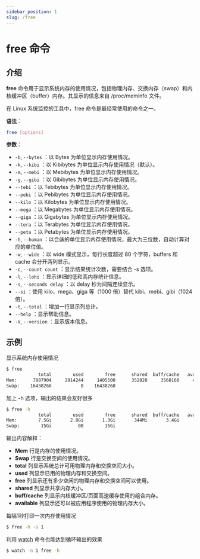 ```yaml
---
sidebar_position: 1
slug: /free
---
```


# free 命令



## 介绍

**free** 命令用于显示系统内存的使用情况，包括物理内存、交换内存（swap）和内核缓冲区（buffer）内存。其显示的信息来自 /proc/meminfo 文件。

在 Linux 系统监控的工具中，free 命令是最经常使用的命令之一。

**语法**：

```bash
free [options]
```

**参数**：

- `-b`, `--bytes` ：以 Bytes 为单位显示内存使用情况。
- `-k`, `--kibi` ：以 Kibibytes 为单位显示内存使用情况（默认）。
- `-m`, `--mebi` ：以 Mebibytes 为单位显示内存使用情况。
- `-g`, `--gibi` ：以 Gibibytes 为单位显示内存使用情况。
- `--tebi` ：以 Tebibytes 为单位显示内存使用情况。
- `--pebi` ：以 Pebibytes 为单位显示内存使用情况。
- `--kilo` ：以 Kilobytes 为单位显示内存使用情况。
- `--mega` ：以 Megabytes 为单位显示内存使用情况。
- `--giga` ：以 Gigabytes 为单位显示内存使用情况。
- `--tera` ：以 Terabytes 为单位显示内存使用情况。
- `--peta` ：以 Petabytes 为单位显示内存使用情况。
- `-h`, `--human` ：以合适的单位显示内存使用情况，最大为三位数，自动计算对应的单位值。
- `-w`, `--wide` ：以 wide 模式显示，每行长度超过 80 个字符，buffers 和 cache 会分开两列显示。
- `-c`, `--count count` ：显示结果统计次数，需要结合 -s 选项。
- `-l`, `--lohi` ：显示详细的低和高内存统计信息。
- `-s`, `--seconds delay` ：以 delay 秒为间隔连续显示。
- `--si` ：使用 kilo、mega、giga 等（1000 倍）替代 kibi、mebi、gibi（1024 倍）。
- `-t`, `--total` ：增加一行显示列总计。
- `--help` ：显示帮助信息。
- `-V`, `--version` ：显示版本信息。



## 示例

显示系统内存使用情况

```bash
$ free
            total        used        free      shared  buff/cache   available
Mem:      7887904     2914244     1405500      352828     3568160     4316020
Swap:    16438268           0    16438268
```

加上 -h 选项，输出的结果会友好很多

```bash
$ free -h
            total        used        free      shared  buff/cache   available
Mem:        7.5Gi       2.8Gi       1.3Gi       344Mi       3.4Gi       4.1Gi
Swap:        15Gi          0B        15Gi
```

输出内容解释：

- **Mem** 行是内存的使用情况。
- **Swap** 行是交换空间的使用情况。
- **total** 列显示系统总计可用物理内存和交换空间大小。
- **used** 列显示已用的物理内存和交换空间。
- **free** 列显示还有多少空闲的物理内存和交换空间可以使用。
- **shared** 列显示共享内存大小。
- **buff/cache** 列显示内核缓冲区/页面高速缓存使用的组合内存。
- **available** 列显示还可以被应用程序使用的物理内存大小。

每隔1秒打印一次内存使用情况

```bash
$ free -h -s 1
```

利用 [watch](/linux-command/watch) 命令也能达到循环输出的效果

```bash
$ watch -n 1 free -h
```





